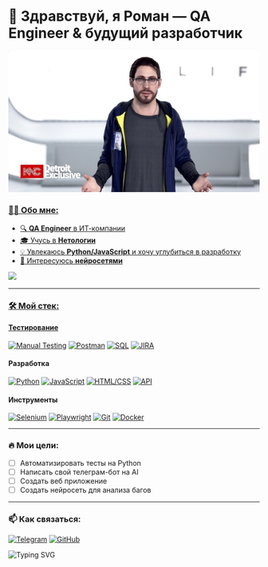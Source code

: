 # 👋 Здравствуй, я Роман — QA Engineer & будущий разработчик

<a href="https://github.com/KageByte-K2ly">
 
<img  src="1580561491.jpg">




### 🧑‍💻 Обо мне:
- 🔍 **QA Engineer** в ИТ-компании 
- 🎓 Учусь в **Нетологии** 
- 💡 Увлекаюсь **Python/JavaScript** и хочу углубиться в разработку    
- 🤖 Интересуюсь **нейросетями** 

 <img  width="30%" src="https://github-readme-stats.vercel.app/api?username=KageByte-K2ly&show_icons=true&theme=radical" />




---



### 🛠 Мой стек:

#### **Тестирование**
[![Manual Testing](https://img.shields.io/badge/-Manual_Testing-0078D7?style=flat&logo=testrail&logoColor=white)](https://en.wikipedia.org/wiki/Manual_testing)
[![Postman](https://img.shields.io/badge/-Postman-FF6C37?style=flat&logo=postman&logoColor=white)](https://postman.com)
[![SQL](https://img.shields.io/badge/-SQL-4479A1?style=flat&logo=mysql&logoColor=white)](https://en.wikipedia.org/wiki/SQL)
[![JIRA](https://img.shields.io/badge/-JIRA-0052CC?style=flat&logo=jira&logoColor=white)](https://www.atlassian.com/software/jira)

#### **Разработка**
[![Python](https://img.shields.io/badge/-Python-3776AB?style=flat&logo=python&logoColor=white)](https://python.org)
[![JavaScript](https://img.shields.io/badge/-JavaScript-F7DF1E?style=flat&logo=javascript&logoColor=black)](https://developer.mozilla.org/en-US/docs/Web/JavaScript)
[![HTML/CSS](https://img.shields.io/badge/-HTML/CSS-E34F26?style=flat&logo=html5&logoColor=white)](https://developer.mozilla.org/en-US/docs/Web/HTML)
[![API](https://img.shields.io/badge/-API-6DB33F?style=flat&logo=swagger&logoColor=white)](https://swagger.io)

#### **Инструменты**
[![Selenium](https://img.shields.io/badge/-Selenium-43B02A?style=flat&logo=selenium&logoColor=white)](https://selenium.dev)
[![Playwright](https://img.shields.io/badge/-Playwright-2EAD33?style=flat&logo=playwright&logoColor=white)](https://playwright.dev)
[![Git](https://img.shields.io/badge/-Git-F05032?style=flat&logo=git&logoColor=white)](https://git-scm.com)
[![Docker](https://img.shields.io/badge/-Docker-2496ED?style=flat&logo=docker&logoColor=white)](https://docker.com)

---

### 🔥 Мои цели:
- [ ] Автоматизировать тесты на Python
- [ ] Написать свой телеграм-бот на AI
- [ ] Создать веб приложение
- [ ] Создать нейросеть для анализа багов

---

### 📫 Как связаться:

[![Telegram](https://img.shields.io/badge/-Telegram-2CA5E0?style=flat&logo=telegram&logoColor=white)](https://t.me/testbutton)
[![GitHub](https://img.shields.io/badge/-GitHub-181717?style=flat&logo=github&logoColor=white)](https://github.com/KageByte-K2ly)


![Typing SVG](https://readme-typing-svg.herokuapp.com?font=Fira+Code&pause=1000&color=22F72A&width=435&lines=QA+Engineer;Python+Enthusiast;AI+Lover)
